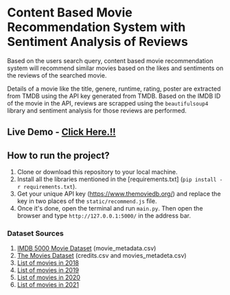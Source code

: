 # Content Based Movie Recommendation System with Sentiment Analysis of Reviews

Based on the users search query, content based movie recommendation system will recommend similar movies based on the likes and sentiments on the reviews of the searched movie.

Details of a movie like the title, genere, runtime, rating, poster are extracted from TMDB using the API key generated from TMDB. Based on the IMDB ID of the movie in the API, reviews are scrapped using the `beautifulsoup4` library and sentiment analysis for those reviews are performed.

## Live Demo - [Click Here.!!](https://moviie-rec-system.herokuapp.com/)

## How to run the project?

1. Clone or download this repository to your local machine.
2. Install all the libraries mentioned in the [requirements.txt] (`pip install -r requirements.txt`).
3. Get your unique API key (https://www.themoviedb.org/) and replace the key in two places of the `static/recommend.js` file.
4. Once it's done, open the terminal and run `main.py`. Then open the browser and type `http://127.0.0.1:5000/` in the address bar.

### Dataset Sources 

1. [IMDB 5000 Movie Dataset](https://www.kaggle.com/carolzhangdc/imdb-5000-movie-dataset) (movie_metadata.csv)
2. [The Movies Dataset](https://www.kaggle.com/rounakbanik/the-movies-dataset) (credits.csv and movies_metadeta.csv)
3. [List of movies in 2018](https://en.wikipedia.org/wiki/List_of_American_films_of_2018)
4. [List of movies in 2019](https://en.wikipedia.org/wiki/List_of_American_films_of_2019)
5. [List of movies in 2020](https://en.wikipedia.org/wiki/List_of_American_films_of_2020)
6. [List of movies in 2021](https://en.wikipedia.org/wiki/List_of_American_films_of_2021)

